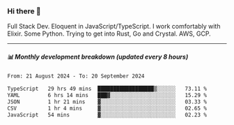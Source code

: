 ### Hi there 👋

Full Stack Dev. Eloquent in JavaScript/TypeScript. I work comfortably with Elixir. Some Python. Trying to get into Rust, Go and Crystal. AWS, GCP.

***

##### 📊 Monthly development breakdown (updated every 8 hours)

<!--START_SECTION:waka-->

```txt
From: 21 August 2024 - To: 20 September 2024

TypeScript   29 hrs 49 mins  ██████████████████▒░░░░░░   73.11 %
YAML         6 hrs 14 mins   ███▓░░░░░░░░░░░░░░░░░░░░░   15.29 %
JSON         1 hr 21 mins    ▓░░░░░░░░░░░░░░░░░░░░░░░░   03.33 %
CSV          1 hr 4 mins     ▓░░░░░░░░░░░░░░░░░░░░░░░░   02.65 %
JavaScript   54 mins         ▓░░░░░░░░░░░░░░░░░░░░░░░░   02.23 %
```

<!--END_SECTION:waka-->
